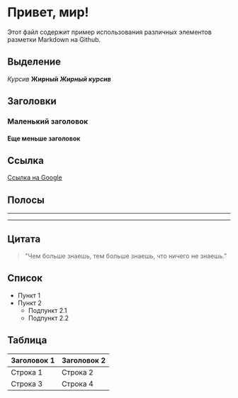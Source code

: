 # Привет, мир!

Этот файл содержит пример использования различных элементов разметки Markdown на Github.

## Выделение
*Курсив*
**Жирный**
***Жирный курсив***

## Заголовки
### Маленький заголовок
#### Еще меньше заголовок

## Ссылка
[Ссылка на Google](https://www.google.com)

## Полосы
---
***

## Цитата
> "Чем больше знаешь, тем больше знаешь, что ничего не знаешь."

## Список
- Пункт 1
- Пункт 2
  - Подпункт 2.1
  - Подпункт 2.2

## Таблица
| Заголовок 1 | Заголовок 2 |
| ----------- | ----------- |
| Строка 1    | Строка 2    |
| Строка 3    | Строка 4    |
